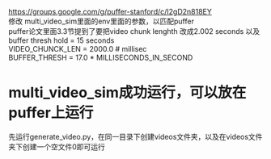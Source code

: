 https://groups.google.com/g/puffer-stanford/c/I2gD2n818EY  
修改 multi_video_sim里面的env里面的参数，以匹配puffer  
puffer论文里面3.3节提到了要把video chunk lenghth 改成2.002 seconds 以及 buffer thresh hold = 15 seconds  
VIDEO_CHUNCK_LEN = 2000.0  # millisec  
BUFFER_THRESH = 17.0 * MILLISECONDS_IN_SECOND  

# multi_video_sim成功运行，可以放在puffer上运行  
先运行generate_video.py，在同一目录下创建videos文件夹，以及在videos文件夹下创建一个空文件0即可运行  

